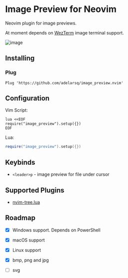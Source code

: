# Image Preview for Neovim

Neovim plugin for image previews.

At moment depends on [WezTerm](https://wezfurlong.org/wezterm/) image terminal support.

![image](https://user-images.githubusercontent.com/430272/194723584-3af9e272-b6b9-456a-af88-e1f79e5213e5.png)

## Installing

### Plug

```
Plug 'https://github.com/adelarsq/image_preview.nvim'
```

## Configuration

Vim Script:

```vim
lua <<EOF
require("image_preview").setup({})
EOF
```

Lua:

```lua
require("image_preview").setup({})
```

## Keybinds

- `<leader>p` - image preview for file under cursor

## Supported Plugins

- [nvim-tree.lua](https://github.com/kyazdani42/nvim-tree.lua)

## Roadmap

- [x] Windows support. Depends on PowerShell
- [x] macOS support
- [x] Linux support
- [x] bmp, png and jpg
- [ ] svg




